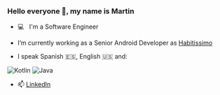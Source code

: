 ### Hello everyone 👋, my name is Martin

- 💻 &nbsp; I'm a Software Engineer

- I’m currently working as a Senior Android Developer as [Habitissimo](https://www.habitissimo.es/)

- I speak Spanish :es:, English :us: and:
<p>
    <img alt="Kotlin" src="https://img.shields.io/badge/-Kotlin-0095D5?style=flat-square&logo=kotlin&logoColor=white" />
    <img alt="Java" src="https://img.shields.io/badge/-Java-007396?style=flat-square&logo=java&logoColor=white" />
</p>

- 📫 [LinkedIn](https://www.linkedin.com/in/mart%C3%ADn-reigosa-garc%C3%ADa-527b2a76/)
